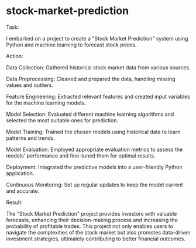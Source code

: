 # stock-market-prediction

Task:

I embarked on a project to create a "Stock Market Prediction" system using Python and machine learning to forecast stock prices.

Action:

Data Collection: Gathered historical stock market data from various sources.

Data Preprocessing: Cleaned and prepared the data, handling missing values and outliers.

Feature Engineering: Extracted relevant features and created input variables for the machine learning models.

Model Selection: Evaluated different machine learning algorithms and selected the most suitable ones for prediction.

Model Training: Trained the chosen models using historical data to learn patterns and trends.

Model Evaluation: Employed appropriate evaluation metrics to assess the models' performance and fine-tuned them for optimal results.

Deployment: Integrated the predictive models into a user-friendly Python application.

Continuous Monitoring: Set up regular updates to keep the model current and accurate.

Result:

The "Stock Market Prediction" project provides investors with valuable forecasts, enhancing their decision-making process and increasing the probability of profitable trades. This project not only enables users to navigate the complexities of the stock market but also promotes data-driven investment strategies, ultimately contributing to better financial outcomes.
